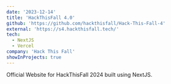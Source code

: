 ```yaml
---
date: '2023-12-14'
title: 'HackThisFall 4.0'
github: 'https://github.com/hackthisfall/Hack-This-Fall-4'
external: 'https://s4.hackthisfall.tech/'
tech:
  - NextJS
  - Vercel
company: 'Hack This Fall'
showInProjects: true
---
```


Official Website for HackThisFall 2024 built using NextJS.
